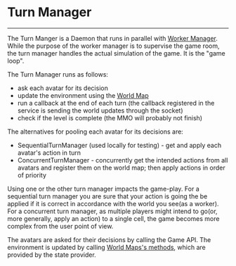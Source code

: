 # Turn Manager

---

The Turn Manger is a Daemon that runs in parallel with [Worker Manager](worker-manager.md). While the purpose of the worker manager is to supervise the game room, the turn manager handles the actual simulation of the game. It is the "game loop".

The Turn Manager runs as follows:
* ask each avatar for its decision
* update the environment using the [World Map](world-map.md)
* run a callback at the end of each turn (the callback registered in the service is sending the world updates through the socket)
* check if the level is complete (the MMO will probably not finish) 

The alternatives for pooling each avatar for its decisions are:
* SequentialTurnManager (used locally for testing) - get and apply each avatar's action in turn 
* ConcurrentTurnManager - concurrently get the intended actions from all avatars and register them on the world map; then apply actions in order of priority

Using one or the other turn manager impacts the game-play. For a sequential turn manager you are sure that your action is going the be applied if it is correct in accordance with the world you see(as a worker). For a concurrent turn manager, as multiple players might intend to go(or, more generally, apply an action) to a single cell, the game becomes more complex from the user point of view.

The avatars are asked for their decisions by calling the Game API. The environment is updated by calling [World Maps's methods](world-map.md), which are provided by the state provider. 
